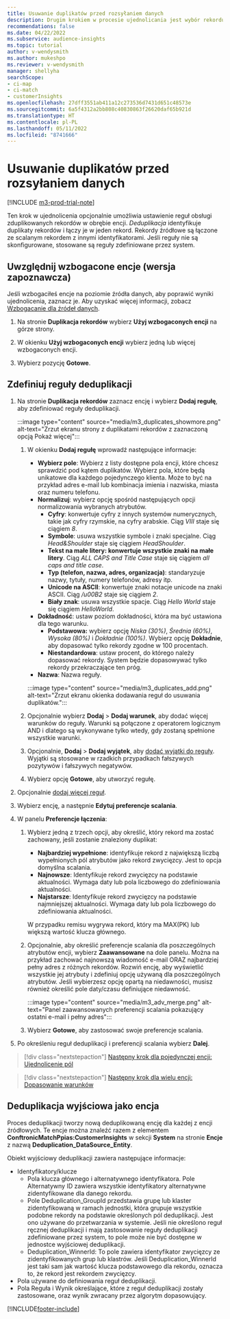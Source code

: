```yaml
---
title: Usuwanie duplikatów przed rozsyłaniem danych
description: Drugim krokiem w procesie ujednolicania jest wybór rekordu, który należy zachować w przypadku znalezienia duplikatów.
recommendations: false
ms.date: 04/22/2022
ms.subservice: audience-insights
ms.topic: tutorial
author: v-wendysmith
ms.author: mukeshpo
ms.reviewer: v-wendysmith
manager: shellyha
searchScope:
- ci-map
- ci-match
- customerInsights
ms.openlocfilehash: 27dff3551ab411a12c273536d7431d651c48573e
ms.sourcegitcommit: 6a5f4312a2bb808c40830863f26620daf65b921d
ms.translationtype: HT
ms.contentlocale: pl-PL
ms.lasthandoff: 05/11/2022
ms.locfileid: "8741666"
---
```

# <a name="remove-duplicates-before-unifying-data"></a>Usuwanie duplikatów przed rozsyłaniem danych

[!INCLUDE [m3-prod-trial-note](includes/m3-prod-trial-note.md)]

Ten krok w ujednolicenia opcjonalnie umożliwia ustawienie reguł obsługi zduplikowanych rekordów w obrębie encji. *Deduplikacja* identyfikuje duplikaty rekordów i łączy je w jeden rekord. Rekordy źródłowe są łączone ze scalanym rekordem z innymi identyfikatorami. Jeśli reguły nie są skonfigurowane, stosowane są reguły zdefiniowane przez system.

## <a name="include-enriched-entities-preview"></a>Uwzględnij wzbogacone encje (wersja zapoznawcza)

Jeśli wzbogaciłeś encje na poziomie źródła danych, aby poprawić wyniki ujednolicenia, zaznacz je. Aby uzyskać więcej informacji, zobacz [Wzbogacanie dla źródeł danych](data-sources-enrichment.md).

1. Na stronie **Duplikacja rekordów** wybierz **Użyj wzbogaconych encji** na górze strony.

1. W okienku **Użyj wzbogaconych encji** wybierz jedną lub więcej wzbogaconych encji.

1. Wybierz pozycję **Gotowe**.

## <a name="define-deduplication-rules"></a>Zdefiniuj reguły deduplikacji

1. Na stronie **Duplikacja rekordów** zaznacz encję i wybierz **Dodaj regułę**, aby zdefiniować reguły deduplikacji.

   :::image type="content" source="media/m3_duplicates_showmore.png" alt-text="Zrzut ekranu strony z duplikatami rekordów z zaznaczoną opcją Pokaż więcej":::

   1. W okienku **Dodaj regułę** wprowadź następujące informacje:
      - **Wybierz pole**: Wybierz z listy dostępne pola encji, które chcesz sprawdzić pod kątem duplikatów. Wybierz pola, które będą unikatowe dla każdego pojedynczego klienta. Może to być na przykład adres e-mail lub kombinacja imienia i nazwiska, miasta oraz numeru telefonu.
      - **Normalizuj**: wybierz opcję spośród następujących opcji normalizowania wybranych atrybutów.
        - **Cyfry**: konwertuje cyfry z innych systemów numerycznych, takie jak cyfry rzymskie, na cyfry arabskie. Ciąg *VIII* staje się ciągiem *8*.
        - **Symbole**: usuwa wszystkie symbole i znaki specjalne. Ciąg *Head&Shoulder* staje się ciągiem *HeadShoulder*.
        - **Tekst na małe litery: konwertuje wszystkie znaki na małe litery**. Ciąg *ALL CAPS and Title Case* staje się ciągiem *all caps and title case*.
        - **Typ (telefon, nazwa, adres, organizacja)**: standaryzuje nazwy, tytuły, numery telefonów, adresy itp.
        - **Unicode na ASCII**: konwertuje znaki notacje unicode na znaki ASCII. Ciąg */u00B2* staje się ciągiem *2*.
        - **Biały znak**: usuwa wszystkie spacje. Ciąg *Hello   World* staje się ciągiem *HelloWorld*.
      - **Dokładność**: ustaw poziom dokładności, która ma być ustawiona dla tego warunku.
        - **Podstawowa:** wybierz opcję *Niska (30%)*, *Średnia (60%)*, *Wysoka (80%)* i *Dokładnie (100%)*. Wybierz opcję **Dokładnie**, aby dopasować tylko rekordy zgodne w 100 procentach.
        - **Niestandardowa**: ustaw procent, do którego należy dopasować rekordy. System będzie dopasowywać tylko rekordy przekraczające ten próg.
      - **Nazwa**: Nazwa reguły.

      :::image type="content" source="media/m3_duplicates_add.png" alt-text="Zrzut ekranu okienka dodawania reguł do usuwania duplikatów.":::

   1. Opcjonalnie wybierz **Dodaj** > **Dodaj warunek**, aby dodać więcej warunków do reguły. Warunki są połączone z operatorem logicznym AND i dlatego są wykonywane tylko wtedy, gdy zostaną spełnione wszystkie warunki.

   1. Opcjonalnie, **Dodaj** > **Dodaj wyjątek**, aby [dodać wyjątki do reguły](match-entities.md#add-exceptions-to-a-rule). Wyjątki są stosowane w rzadkich przypadkach fałszywych pozytywów i fałszywych negatywów.

   1. Wybierz opcję **Gotowe**, aby utworzyć regułę.

1. Opcjonalnie [dodaj więcej reguł](#define-deduplication-rules).

1. Wybierz encję, a następnie **Edytuj preferencje scalania**.

1. W panelu **Preferencje łączenia**:
   1. Wybierz jedną z trzech opcji, aby określić, który rekord ma zostać zachowany, jeśli zostanie znaleziony duplikat:
      - **Najbardziej wypełnione**: identyfikuje rekord z największą liczbą wypełnionych pól atrybutów jako rekord zwycięzcy. Jest to opcja domyślna scalania.
      - **Najnowsze**: Identyfikuje rekord zwycięzcy na podstawie aktualności. Wymaga daty lub pola liczbowego do zdefiniowania aktualności.
      - **Najstarsze**: Identyfikuje rekord zwycięzcy na podstawie najmniejszej aktualności. Wymaga daty lub pola liczbowego do zdefiniowania aktualności.
      
      W przypadku remisu wygrywa rekord, który ma MAX(PK) lub większą wartość klucza głównego.
      
   1. Opcjonalnie, aby określić preferencje scalania dla poszczególnych atrybutów encji, wybierz **Zaawansowane** na dole panelu. Można na przykład zachować najnowszą wiadomość e-mail ORAZ najbardziej pełny adres z różnych rekordów. Rozwiń encję, aby wyświetlić wszystkie jej atrybuty i zdefiniuj opcję używaną dla poszczególnych atrybutów. Jeśli wybierzesz opcję opartą na niedawności, musisz również określić pole daty/czasu definiujące niedawność.

      :::image type="content" source="media/m3_adv_merge.png" alt-text="Panel zaawansowanych preferencji scalania pokazujący ostatni e-mail i pełny adres":::

   1. Wybierz **Gotowe**, aby zastosować swoje preferencje scalania.

1. Po określeniu reguł deduplikacji i preferencji scalania wybierz **Dalej**.
  
> [!div class="nextstepaction"]
> [Następny krok dla pojedynczej encji: Ujednolicenie pól](merge-entities.md)

> [!div class="nextstepaction"]
> [Następny krok dla wielu encji: Dopasowanie warunków](match-entities.md)

## <a name="deduplication-output-as-an-entity"></a>Deduplikacja wyjściowa jako encja

Proces deduplikacji tworzy nową deduplikowaną encję dla każdej z encji źródłowych. Te encje można znaleźć razem z elementem **ConftronicMatchPpias:CustomerInsights** w sekcji **System** na stronie **Encje** z nazwą **Deduplication_DataSource_Entity**.

Obiekt wyjściowy deduplikacji zawiera następujące informacje:

- Identyfikatory/klucze
  - Pola klucza głównego i alternatywnego identyfikatora. Pole Alternatywny ID zawiera wszystkie identyfikatory alternatywne zidentyfikowane dla danego rekordu.
  - Pole Deduplication_GroupId przedstawia grupę lub klaster zidentyfikowaną w ramach jednostki, która grupuje wszystkie podobne rekordy na podstawie określonych pól deduplikacji. Jest ono używane do przetwarzania w systemie. Jeśli nie określono reguł ręcznej deduplikacji i mają zastosowanie reguły deduplikacji zdefiniowane przez system, to pole może nie być dostępne w jednostce wyjściowej deduplikacji.
  - Deduplication_WinnerId: To pole zawiera identyfikator zwycięzcy ze zidentyfikowanych grup lub klastrów. Jeśli Deduplication_WinnerId jest taki sam jak wartość klucza podstawowego dla rekordu, oznacza to, że rekord jest rekordem zwycięzcy.
- Pola używane do definiowania reguł deduplikacji.
- Pola Reguła i Wynik określające, które z reguł deduplikacji zostały zastosowane, oraz wynik zwracany przez algorytm dopasowujący.

[!INCLUDE[footer-include](includes/footer-banner.md)]
